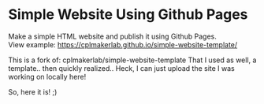 # Simple Website Using Github Pages
Make a simple HTML website and publish it using Github Pages.  
View example: https://cplmakerlab.github.io/simple-website-template/

This is a fork of: cplmakerlab/simple-website-template
That I used as well, a template.. then quickly realized..
Heck, I can just upload the site I was working on locally here!

So, here it is! ;) 
